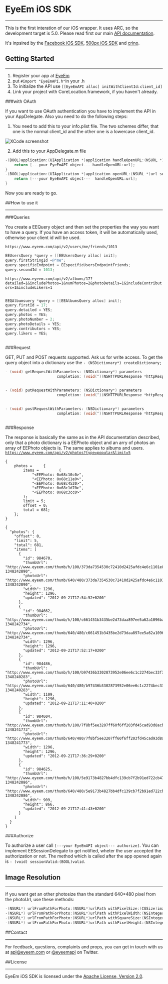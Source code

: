 # EyeEm iOS SDK
***

This is the first interation of our iOS wrapper. It uses ARC, so the development target is 5.0.
Please read first our main [API documentation](https://github.com/eyeem/Public-API#eyeem-api).

It's inpsired by the [Facebook iOS SDK](https://github.com/facebook/facebook-ios-sdk), [500px iOS SDK](https://github.com/500px/500px-iOS-api) and [crino](https://github.com/crino).
## Getting Started
***

1. Register your app at [EyeEm](http://www.eyeem.com/developers)
2. put `#import "EyeEmAPI.h"`in your .h
3. To initialize the API use `[[EyeEmAPI alloc] initWithClientId:client_id]`
4. Link your project with CoreLocation.framework, if you haven't already.

###with OAuth 

If you want to use OAuth authentication you have to implement the API in your AppDelegate. Also you need to do the following steps:

1. You need to add this to your info.plist file. The two schemes differ, that one is the normal client_id and the other one is a lowercase client_id.

![XCode screenshot](http://f.cl.ly/items/1H081u1y0Z1W171l1f2R/Bildschirmfoto%202012-09-26%20um%2020.05.51.png)

2. Add this to your AppDelegate.m file
	
``` objective-c
-(BOOL)application:(UIApplication *)application handleOpenURL:(NSURL *)url {
    return [---your EyeEmAPI object--- handleOpenURL:url]; 
}
-(BOOL)application:(UIApplication *)application openURL:(NSURL *)url sourceApplication:(NSString *)sourceApplication annotation:(id)annotation {
    return [---your EyeEmAPI object---  handleOpenURL:url];    
}
```
Now you are ready to go.

##How to use it
***
###Queries

You create a EEQuery object and then set the properties the way you want to have a query. If you have an access token, it will be automatically used, otherwise your client id  will be used.

`https://www.eyeem.com/api/v2/users/me/friends/1013`

``` objective-c
EEUsersQuery *query = [[EEUsersQuery alloc] init];
query.firstStringId =@"me";
query.specificEndpoint = EEspecificUsersEndpointFriends;
query.secondId = 1013;
```
`https://www.eyeem.com/api/v2/albums/17?detailed=1&includePhotos=1&numPhotos=2&photoDetails=1&includeContributors=1&includeLikers=1`

``` objective-c

EEQAlbumsuery *query = [[EEAlbumsQuery alloc] init];
query.firstId = 17;
query.detailed = YES;
query.photos = YES;
query.photoNumber = 2;
query.photoDetails = YES;
query.contributors = YES;
query.likers = YES;
        
``` 

###Request

GET, PUT and POST requests supported. Ask us for write access.
To get the query object into a dictionary use the `- (NSDictionary*) createDictionary;` 

```objective-c
- (void) getRequestWithParameters: (NSDictionary*) parameters
                       completion: (void(^)(NSHTTPURLResponse *httpResponse, NSDictionary*, NSError* ))completionBlock;
                       
```
```objective-c
- (void) putRequestWithParameters: (NSDictionary*) parameters
                       completion: (void(^)(NSHTTPURLResponse *httpResponse, NSDictionary*, NSError* ))completionBlock;
                       
```
```objective-c
- (void) postRequestWithParameters: (NSDictionary*) parameters
                       completion: (void(^)(NSHTTPURLResponse *httpResponse, NSDictionary*, NSError* ))completionBlock;
                       
```

###Response

The response is basically the same as in the API documentation described, only that a photo dictionary is a EEPhoto object and an arry of photos an array of EEPhoto objects is. The same applies to albums and users. 
[`https://www.eyeem.com/api/v2/photos?type=popular&limit=5`](https://github.com/eyeem/Public-API/blob/master/endpoints/photos/GET_photo.md#files)
```
{
    photos =     {
        items =         (
            "<EEPhoto: 0x68c10c0>",
            "<EEPhoto: 0x68c11e0>",
            "<EEPhoto: 0x68c4520>",
            "<EEPhoto: 0x68c1d70>",
            "<EEPhoto: 0x68c3cc0>"
        );
        limit = 5;
        offset = 0;
        total = 681;
    };
}
```
```
{
  "photos": {
    "offset": 0,
    "limit": 5,
    "total": 681,
    "items": [
      {
        "id": 984670,
        "thumbUrl": "http://www.eyeem.com/thumb/h/100/373da7354530c72410d2425afdc4e6c1101e82f9-1348242890",
        "photoUrl": "http://www.eyeem.com/thumb/640/480/373da7354530c72410d2425afdc4e6c1101e82f9-1348242890",
        "width": 1296,
        "height": 1296,
        "updated": "2012-09-21T17:54:52+0200"
      },
      {
        "id": 984662,
        "thumbUrl": "http://www.eyeem.com/thumb/h/100/c661451b3435be2d73daa897ee5a62a1096bab80-1348242734",
        "photoUrl": "http://www.eyeem.com/thumb/640/480/c661451b3435be2d73daa897ee5a62a1096bab80-1348242734",
        "width": 1296,
        "height": 1296,
        "updated": "2012-09-21T17:52:17+0200"
      },
      {
        "id": 984486,
        "thumbUrl": "http://www.eyeem.com/thumb/h/100/b97436b3302873952e06ee6c1c2274bec33f3c01-1348240283",
        "photoUrl": "http://www.eyeem.com/thumb/640/480/b97436b3302873952e06ee6c1c2274bec33f3c01-1348240283",
        "width": 1109,
        "height": 1296,
        "updated": "2012-09-21T17:11:40+0200"
      },
      {
        "id": 984604,
        "thumbUrl": "http://www.eyeem.com/thumb/h/100/7f8bf5ee3207ff60f6ff203fd45cad93d8acb5dd-1348241773",
        "photoUrl": "http://www.eyeem.com/thumb/640/480/7f8bf5ee3207ff60f6ff203fd45cad93d8acb5dd-1348241773",
        "width": 1296,
        "height": 1296,
        "updated": "2012-09-21T17:36:29+0200"
      },
      {
        "id": 984625,
        "thumbUrl": "http://www.eyeem.com/thumb/h/100/5e9173b4827bb4dfc139cb7f2b91ed722cb473c7-1348242086",
        "photoUrl": "http://www.eyeem.com/thumb/640/480/5e9173b4827bb4dfc139cb7f2b91ed722cb473c7-1348242086",
        "width": 909,
        "height": 866,
        "updated": "2012-09-21T17:41:43+0200"
      }
    ]
  }
}
```
###Authorize

To authorize a user call `[---your EyeEmAPI object--- authorize]`. You can implement EESessionDelegate to get notified, wheter the user accepted the authorization or not. The method which is called after the app opened again is `- (void) sessionValid:(BOOL)valid`.


## Image Resolution
***

If you want get an other photosize than the standard 640*480 pixel from the photoUrl, use these methods: 

``` objective-c
-(NSURL*) urlFromPathForPhoto:(NSURL*)urlPath withPixelSize:(CGSize)imageSize;
-(NSURL*) urlFromPathForPhoto:(NSURL*)urlPath withPixelWidth:(NSInteger)imageWidth;
-(NSURL*) urlFromPathForPhoto:(NSURL*)urlPath withSquareSize:(NSInteger)imageSize;
-(NSURL*) urlFromPathForPhoto:(NSURL*)urlPath withPixelHeight:(NSInteger)imageHeight;
```

##Contact
***

For feedback, questions, complaints and props, you can get in touch with us at [api@eyeem.com](mailto:api@eyeem.com) or [@eyeemapi](http://twitter.com/eyeemapi) on Twitter.


##License
***
EyeEm iOS SDK is licensed under the [Apache License, Version 2.0](http://www.apache.org/licenses/LICENSE-2.0.html).


